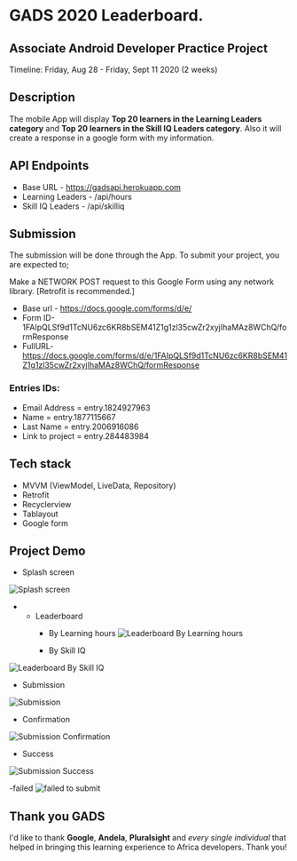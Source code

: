 # GADS 2020 Leaderboard.

## Associate Android Developer Practice Project

Timeline: Friday, Aug 28 - Friday, Sept 11 2020 (2 weeks)

## Description
The mobile App will display **Top 20 learners in the Learning Leaders category** and **Top 20 learners in the Skill IQ Leaders category**. Also it will create a response in a google form with my information.

## API Endpoints

- Base URL - https://gadsapi.herokuapp.com
- Learning Leaders - /api/hours
- Skill IQ Leaders - /api/skilliq

## Submission

The submission will be done through the App. 
To submit your project, you are expected to;

Make a NETWORK POST request to this Google Form using any network library. [Retrofit is recommended.]
- Base url - https://docs.google.com/forms/d/e/
- Form ID-1FAIpQLSf9d1TcNU6zc6KR8bSEM41Z1g1zl35cwZr2xyjIhaMAz8WChQ/formResponse
- FullURL- https://docs.google.com/forms/d/e/1FAIpQLSf9d1TcNU6zc6KR8bSEM41Z1g1zl35cwZr2xyjIhaMAz8WChQ/formResponse

### Entries IDs:
- Email Address = entry.1824927963
- Name = entry.1877115667
- Last Name = entry.2006916086
- Link to project = entry.284483984

## Tech stack
 - MVVM (ViewModel, LiveData, Repository)
 - Retrofit
 - Recyclerview
 - Tablayout
 - Google form

 ## Project Demo

 - Splash screen

![Splash screen](launch.jpg)

- - Leaderboard
	- By Learning hours
    ![Leaderboard By Learning hours](learning.jpg)

    - By Skill IQ

![Leaderboard By Skill IQ](skill.jpg)

- Submission

![Submission](submit.jpg)


- Confirmation

![Submission Confirmation](query.jpg)

- Success

![Submission Success](successful.jpg)

-failed
![failed to submit](notsuccessful.jpg)

## Thank you GADS
I'd like to thank **Google**, **Andela**, **Pluralsight** and *every single individual* that helped in bringing this learning experience to Africa developers. Thank you!

